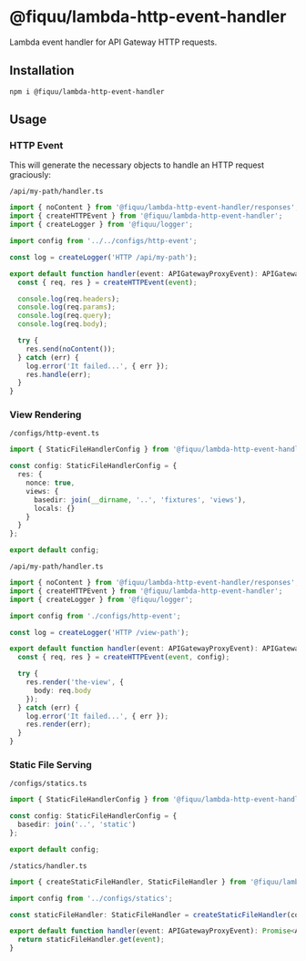 # @fiquu/lambda-http-event-handler

Lambda event handler for API Gateway HTTP requests.

## Installation

```
npm i @fiquu/lambda-http-event-handler
```

## Usage

### HTTP Event

This will generate the necessary objects to handle an HTTP request graciously:

`/api/my-path/handler.ts`
```ts
import { noContent } from '@fiquu/lambda-http-event-handler/responses';
import { createHTTPEvent } from '@fiquu/lambda-http-event-handler';
import { createLogger } from '@fiquu/logger';

import config from '../../configs/http-event';

const log = createLogger('HTTP /api/my-path');

export default function handler(event: APIGatewayProxyEvent): APIGatewayProxyResult {
  const { req, res } = createHTTPEvent(event);

  console.log(req.headers);
  console.log(req.params);
  console.log(req.query);
  console.log(req.body);

  try {
    res.send(noContent());
  } catch (err) {
    log.error('It failed...', { err });
    res.handle(err);
  }
}
```

### View Rendering

`/configs/http-event.ts`
```ts
import { StaticFileHandlerConfig } from '@fiquu/lambda-http-event-handler/statics';

const config: StaticFileHandlerConfig = {
  res: {
    nonce: true,
    views: {
      basedir: join(__dirname, '..', 'fixtures', 'views'),
      locals: {}
    }
  }
};

export default config;
```

`/api/my-path/handler.ts`
```ts
import { noContent } from '@fiquu/lambda-http-event-handler/responses';
import { createHTTPEvent } from '@fiquu/lambda-http-event-handler';
import { createLogger } from '@fiquu/logger';

import config from './configs/http-event';

const log = createLogger('HTTP /view-path');

export default function handler(event: APIGatewayProxyEvent): APIGatewayProxyResult {
  const { req, res } = createHTTPEvent(event, config);

  try {
    res.render('the-view', {
      body: req.body
    });
  } catch (err) {
    log.error('It failed...', { err });
    res.render(err);
  }
}
```

### Static File Serving

`/configs/statics.ts`
```ts
import { StaticFileHandlerConfig } from '@fiquu/lambda-http-event-handler/statics';

const config: StaticFileHandlerConfig = {
  basedir: join('..', 'static')
};

export default config;
```

`/statics/handler.ts`
```ts
import { createStaticFileHandler, StaticFileHandler } from '@fiquu/lambda-http-event-handler/statics';

import config from '../configs/statics';

const staticFileHandler: StaticFileHandler = createStaticFileHandler(config);

export default function handler(event: APIGatewayProxyEvent): Promise<APIGatewayProxyResult> {
  return staticFileHandler.get(event);
}
```
